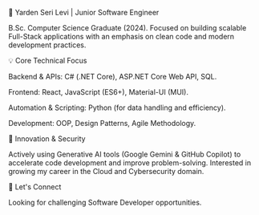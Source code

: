 🚀 Yarden Seri Levi | Junior Software Engineer

B.Sc. Computer Science Graduate (2024). Focused on building scalable Full-Stack applications with an emphasis on clean code and modern development practices.

💡 Core Technical Focus

Backend & APIs: C# (.NET Core), ASP.NET Core Web API, SQL.

Frontend: React, JavaScript (ES6+), Material-UI (MUI).

Automation & Scripting: Python (for data handling and efficiency).

Development: OOP, Design Patterns, Agile Methodology.

🤖 Innovation & Security

Actively using Generative AI tools (Google Gemini & GitHub Copilot) to accelerate code development and improve problem-solving. Interested in growing my career in the Cloud and Cybersecurity domain.

🔗 Let's Connect

Looking for challenging Software Developer opportunities.

